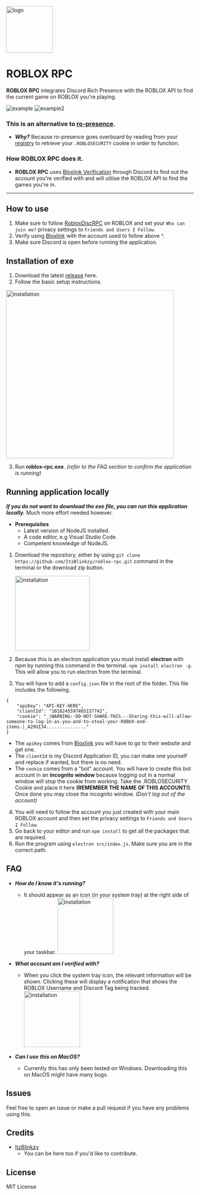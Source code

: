 <img src="https://user-images.githubusercontent.com/68260779/208254746-0055f6a3-2510-426c-b5c2-b3b6ad85715e.png" alt="logo" width="125"/>

# ROBLOX RPC

**ROBLOX RPC** integrates Discord Rich Presence with the ROBLOX API to find the current game on ROBLOX you're playing.

![example](https://user-images.githubusercontent.com/68260779/208825844-fd52ffec-50cf-4ede-9f08-460dd26d52b6.png)
![example2](https://user-images.githubusercontent.com/68260779/208825994-a04c9a69-322d-4e8e-97cf-b8316426143f.png)

### This is an alternative to [ro-presence](https://github.com/JiveOff/roPresence).

- **_Why?_** Because ro-presence goes overboard by reading from your [registry](https://github.com/JiveOff/roPresence/blob/master/lib/bloxauth.js) to retrieve your `.ROBLOSECURITY` cookie in order to function.

### How ROBLOX RPC does it.

- **ROBLOX RPC** uses [Bloxlink Verification](https://blox.link) through Discord to find out the account you're verified with and will utilise the ROBLOX API to find the games you're in.

---

## How to use

1. Make sure to follow [RobloxDiscRPC](https://www.roblox.com/users/2485537594/profile) on ROBLOX and set your `Who can join me?` privacy settings to `Friends and Users I Follow`.
2. Verify using [Bloxlink](https://blox.link) with the account used to follow above ^.
3. Make sure Discord is open before running the application.

## Installation of exe

1. Download the latest [release](https://github.com/ItzBlinkzy/roblox-rpc/releases) here.
2. Follow the basic setup instructions.

<img src="https://user-images.githubusercontent.com/68260779/208254672-14fc90c1-50be-4136-81c2-78524a78ba3b.png" alt="installation" width="450"/>

3. Run **roblox-rpc.exe**. _(refer to the FAQ section to confirm the application is running)_

## Running application locally

**_If you do not want to download the exe file, you can run this application locally._**
Much more effort needed however.

- **Prerequisites**
  - Latest version of NodeJS installed.
  - A code editor, e.g Visual Studio Code.
  - Competent knowledge of NodeJS.

1. Download the repository, either by using `git clone https://github.com/ItzBlinkzy/roblox-rpc.git` command in the terminal or the download zip button.

   <img src="https://user-images.githubusercontent.com/68260779/208813278-614345f6-b3e7-4c23-9ff8-6d255eda9ef5.png"
   alt="installation" width="200"/>

2. Because this is an electron application you must install **electron** with npm by running this command in the terminal. `npm install electron -g`. This will allow you to run electron from the terminal.

3. You will have to add a `config.json` file in the root of the folder. This file includes the following.

```
{
    "apiKey": "API-KEY-HERE",
    "clientId": "1018245597465157742",
    "cookie": "_|WARNING:-DO-NOT-SHARE-THIS.--Sharing-this-will-allow-someone-to-log-in-as-you-and-to-steal-your-ROBUX-and-items.|_A29UI34..............."
}
```

- The `apiKey` comes from [Bloxlink](https://blox.link) you will have to go to their website and get one.
- The `clientId` is my Discord Application ID, you can make one yourself and replace if wanted, but there is no need.
- The `cookie` comes from a "bot" account. You will have to create this bot account in an **incognito window** because logging out in a normal window will stop the cookie from working. Take the .ROBLOSECURITY Cookie and place it here **(REMEMBER THE NAME OF THIS ACCOUNT!)**. Once done you may close the incognito window. _(Don't log out of the account)_

4. You will need to follow the account you just created with your main ROBLOX account and then set the privacy settings to `Friends and Users I Follow`.
5. Go back to your editor and run `npm install` to get all the packages that are required.
6. Run the program using `electron src/index.js`. Make sure you are in the correct path.

## FAQ

- **_How do I know it's running?_**
  - It should appear as an icon (in your system tray) at the right side of your taskbar.
  <img src="https://user-images.githubusercontent.com/68260779/208254798-7b04920f-44a3-49fc-a676-f67293c3ae33.png"
  alt="installation" width="150"/>
- **_What account am I verified with?_**
  - When you click the system tray icon, the relevant information will be shown.
    Clicking these will display a notification that shows the ROBLOX Username and Discord Tag being tracked.
    <img src="https://user-images.githubusercontent.com/68260779/208254818-63a48193-8f71-4d26-917b-dc70a7d41c8f.png" alt="installation" width="150"/>

- **_Can I use this on MacOS?_**
  - Currently this has only been tested on Windows. Downloading this on MacOS might have many bugs.

## Issues

Feel free to open an issue or make a pull request if you have any problems using this.

## Credits

- [ItzBlinkzy](https://github.com/ItzBlinkzy/)
  - You can be here too if you'd like to contribute.

## License

MIT License

